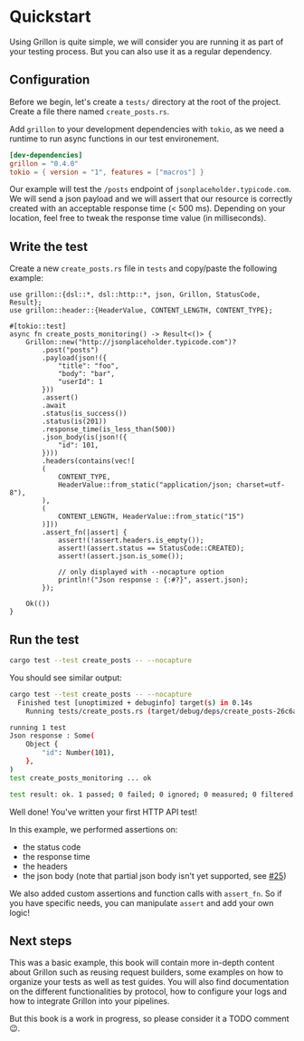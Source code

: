 # Quickstart

Using Grillon is quite simple, we will consider you are running it as part of your testing process. But you can also use it as a regular dependency.

## Configuration

Before we begin, let's create a `tests/` directory at the root of the project. Create a file there named `create_posts.rs`.

Add `grillon` to your development dependencies with `tokio`, as we need a runtime to run async functions in our test environement.

```toml
[dev-dependencies]
grillon = "0.4.0"
tokio = { version = "1", features = ["macros"] }
```

Our example will test the `/posts` endpoint of `jsonplaceholder.typicode.com`. We will send a json payload and we will assert that our resource is correctly created with an acceptable response time (< 500 ms). Depending on your location, feel free to tweak the response time value (in milliseconds).

## Write the test

Create a new `create_posts.rs` file in `tests` and copy/paste the following example:

```rust,noplaypen
use grillon::{dsl::*, dsl::http::*, json, Grillon, StatusCode, Result};
use grillon::header::{HeaderValue, CONTENT_LENGTH, CONTENT_TYPE};

#[tokio::test]
async fn create_posts_monitoring() -> Result<()> {
    Grillon::new("http://jsonplaceholder.typicode.com")?
        .post("posts")
        .payload(json!({
            "title": "foo",
            "body": "bar",
            "userId": 1
        }))
        .assert()
        .await
        .status(is_success())
        .status(is(201))
        .response_time(is_less_than(500))
        .json_body(is(json!({
            "id": 101,
        })))
        .headers(contains(vec![
        (
            CONTENT_TYPE,
            HeaderValue::from_static("application/json; charset=utf-8"),
        ),
        (
            CONTENT_LENGTH, HeaderValue::from_static("15")
        )]))
        .assert_fn(|assert| {
            assert!(!assert.headers.is_empty());
            assert!(assert.status == StatusCode::CREATED);
            assert!(assert.json.is_some());

            // only displayed with --nocapture option
            println!("Json response : {:#?}", assert.json);
        });

    Ok(())
}
```

## Run the test

```bash
cargo test --test create_posts -- --nocapture
```

You should see similar output:

```bash
cargo test --test create_posts -- --nocapture
  Finished test [unoptimized + debuginfo] target(s) in 0.14s
    Running tests/create_posts.rs (target/debug/deps/create_posts-26c6ab07b039dabd)

running 1 test
Json response : Some(
    Object {
        "id": Number(101),
    },
)
test create_posts_monitoring ... ok

test result: ok. 1 passed; 0 failed; 0 ignored; 0 measured; 0 filtered out; finished in 0.38s
```

Well done! You've written your first HTTP API test!

In this example, we performed assertions on:

- the status code
- the response time
- the headers
- the json body (note that partial json body isn't yet supported, see [#25](https://github.com/owlduty/grillon/issues/25))

We also added custom assertions and function calls with `assert_fn`. So if you have specific needs, you can manipulate `assert` and add your own logic!

## Next steps

This was a basic example, this book will contain more in-depth content about Grillon such as reusing request builders, some examples on how to organize your tests as well as test guides. You will also find documentation on the different functionalities by protocol, how to configure your logs and how to integrate Grillon into your pipelines.

But this book is a work in progress, so please consider it a TODO comment 😉.
